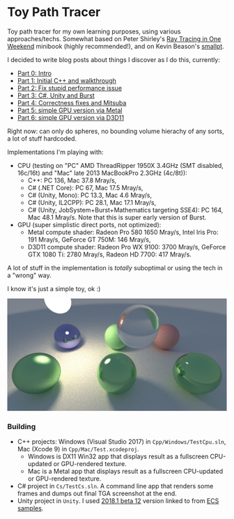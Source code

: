 # Toy Path Tracer

Toy path tracer for my own learning purposes, using various approaches/techs. Somewhat based on Peter Shirley's
[Ray Tracing in One Weekend](http://in1weekend.blogspot.lt/) minibook (highly recommended!), and on Kevin Beason's
[smallpt](http://www.kevinbeason.com/smallpt/).

I decided to write blog posts about things I discover as I do this, currently:

* [Part 0: Intro](http://aras-p.info/blog/2018/03/28/Daily-Pathtracer-Part-0-Intro/)
* [Part 1: Initial C++ and walkthrough](http://aras-p.info/blog/2018/03/28/Daily-Pathtracer-Part-1-Initial-C--/)
* [Part 2: Fix stupid performance issue](http://aras-p.info/blog/2018/03/28/Daily-Pathtracer-Part-2-Fix-Stupid/)
* [Part 3: C#, Unity and Burst](http://aras-p.info/blog/2018/03/28/Daily-Pathtracer-Part-3-CSharp-Unity-Burst/)
* [Part 4: Correctness fixes and Mitsuba](http://aras-p.info/blog/2018/03/31/Daily-Pathtracer-Part-4-Fixes--Mitsuba/)
* [Part 5: simple GPU version via Metal](http://aras-p.info/blog/2018/04/03/Daily-Pathtracer-Part-5-Metal-GPU/)
* [Part 6: simple GPU version via D3D11](http://aras-p.info/blog/2018/04/04/Daily-Pathtracer-Part-6-D3D11-GPU/)

Right now: can only do spheres, no bounding volume hierachy of any sorts, a lot of stuff hardcoded.

Implementations I'm playing with:

* CPU (testing on "PC" AMD ThreadRipper 1950X 3.4GHz (SMT disabled, 16c/16t) and "Mac" late 2013 MacBookPro 2.3GHz (4c/8t)):
  * C++: PC 136, Mac 37.8 Mray/s,
  * C# (.NET Core): PC 67, Mac 17.5 Mray/s,
  * C# (Unity, Mono): PC 13.3, Mac 4.6 Mray/s,
  * C# (Unity, IL2CPP): PC 28.1, Mac 17.1 Mray/s,
  * C# (Unity, JobSystem+Burst+Mathematics targeting SSE4): PC 164, Mac 48.1 Mray/s. Note that this is super early version of Burst.
* GPU (super simplistic direct ports, not optimized):
  * Metal compute shader: Radeon Pro 580 1650 Mray/s, Intel Iris Pro: 191 Mray/s, GeForce GT 750M: 146 Mray/s,
  * D3D11 compute shader: Radeon Pro WX 9100: 3700 Mray/s, GeForce GTX 1080 Ti: 2780 Mray/s, Radeon HD 7700: 417 Mray/s.

A lot of stuff in the implementation is *totally* suboptimal or using the tech in a "wrong" way.

I know it's just a simple toy, ok :)

![Screenshot](/Shots/screenshot.jpg?raw=true "Screenshot")

### Building

* C++ projects: Windows (Visual Studio 2017) in `Cpp/Windows/TestCpu.sln`, Mac (Xcode 9) in `Cpp/Mac/Test.xcodeproj`.
  * Windows is DX11 Win32 app that displays result as a fullscreen CPU-updated or GPU-rendered texture.
  * Mac is a Metal app that displays result as a fullscreen CPU-updated or GPU-rendered texture.
* C# project in `Cs/TestCs.sln`. A command line app that renders some frames and dumps out final TGA screenshot at the end.
* Unity project in `Unity`. I used [2018.1 beta 12](https://beta.unity3d.com/download/ed1bf90b40e6/public_download.html) version linked to from [ECS samples](https://github.com/Unity-Technologies/EntityComponentSystemSamples).
